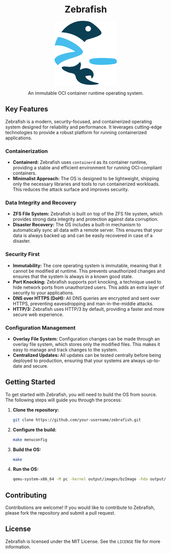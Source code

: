<h1 align=center>Zebrafish</h1>

<div align="center">
 <img src="./images/zebrafish.svg" alt="Zebrafish logo" height="200px" />
</div>
<p align="center">
  An immutable OCI container runtime operating system.
</p>

## Key Features

Zebrafish is a modern, security-focused, and containerized operating system designed for reliability and performance. It leverages cutting-edge technologies to provide a robust platform for running containerized applications.

### Containerization

- **Containerd:** Zebrafish uses `containerd` as its container runtime, providing a stable and efficient environment for running OCI-compliant containers.
- **Minimalist Approach:** The OS is designed to be lightweight, shipping only the necessary libraries and tools to run containerized workloads. This reduces the attack surface and improves security.

### Data Integrity and Recovery

- **ZFS File System:** Zebrafish is built on top of the ZFS file system, which provides strong data integrity and protection against data corruption.
- **Disaster Recovery:** The OS includes a built-in mechanism to automatically sync all data with a remote server. This ensures that your data is always backed up and can be easily recovered in case of a disaster.

### Security First

- **Immutability:** The core operating system is immutable, meaning that it cannot be modified at runtime. This prevents unauthorized changes and ensures that the system is always in a known good state.
- **Port Knocking:** Zebrafish supports port knocking, a technique used to hide network ports from unauthorized users. This adds an extra layer of security to your applications.
- **DNS over HTTPS (DoH):** All DNS queries are encrypted and sent over HTTPS, preventing eavesdropping and man-in-the-middle attacks.
- **HTTP/3:** Zebrafish uses HTTP/3 by default, providing a faster and more secure web experience.

### Configuration Management

- **Overlay File System:** Configuration changes can be made through an overlay file system, which stores only the modified files. This makes it easy to manage and track changes to the system.
- **Centralized Updates:** All updates can be tested centrally before being deployed to production, ensuring that your systems are always up-to-date and secure.

## Getting Started

To get started with Zebrafish, you will need to build the OS from source. The following steps will guide you through the process:

1. **Clone the repository:**
   ```bash
   git clone https://github.com/your-username/zebrafish.git
   ```
2. **Configure the build:**
   ```bash
   make menuconfig
   ```
3. **Build the OS:**
   ```bash
   make
   ```
4. **Run the OS:**
   ```bash
   qemu-system-x86_64 -M pc -kernel output/images/bzImage -hda output/images/rootfs.ext4 -append "root=/dev/sda"
   ```

## Contributing

Contributions are welcome! If you would like to contribute to Zebrafish, please fork the repository and submit a pull request.

## License

Zebrafish is licensed under the MIT License. See the `LICENSE` file for more information.